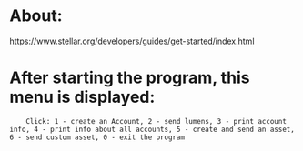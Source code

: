 # About:

https://www.stellar.org/developers/guides/get-started/index.html

# After starting the program, this menu is displayed:

        Click: 1 - create an Account, 2 - send lumens, 3 - print account info, 4 - print info about all accounts, 5 - create and send an asset, 6 - send custom asset, 0 - exit the program